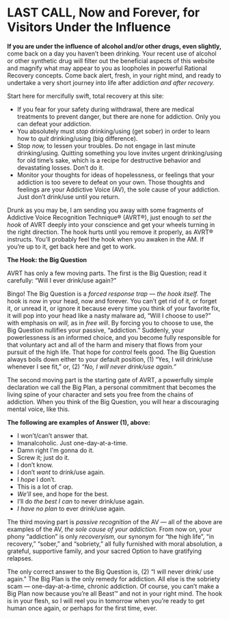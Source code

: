 # LAST CALL, Now and Forever, for Visitors Under the Influence

**If you are under the influence of alcohol and/or other drugs, even slightly,** come back on a day you haven’t been drinking. Your recent use of alcohol or other synthetic drug will filter out the beneficial aspects of this website and magnify what may appear to you as loopholes in powerful Rational Recovery concepts. Come back alert, fresh, in your right mind, and ready to undertake a very short journey into life after addiction _and after recovery._

Start here for mercifully swift, total recovery at this site:

- If you fear for your safety during withdrawal, there are medical treatments to prevent danger, but there are none for addiction. Only you can defeat your addiction. 
- You absolutely must _stop_ drinking/using (get sober) in order to learn how to _quit_ drinking/using (big difference). 
- Stop _now,_ to lessen your troubles. Do not engage in last minute drinking/using. Quitting something you love invites urgent drinking/using for old time’s sake, which is a recipe for destructive behavior and devastating losses. Don’t do it. 
- Monitor your thoughts for ideas of hopelessness, or feelings that your addiction is too severe to defeat on your own. Those thoughts and feelings are your Addictive Voice (AV), the sole cause of your addiction. Just don’t drink/use until you return. 

Drunk as you may be, I am sending you away with some fragments of Addictive Voice Recognition Technique® (AVRT®), just enough to _set the hook_ of AVRT deeply into your conscience and get your wheels turning in the right direction. The hook hurts until you remove it properly, as AVRT® instructs. You’ll probably feel the hook when you awaken in the AM. If you’re up to it, get back here and get to work.

**The Hook: the Big Question**

AVRT has only a few moving parts. The first is the Big Question; read it carefully: “Will I ever drink/use again?”

Bingo! The Big Question is a _forced response trap — the hook itself._ The hook is now in your head, now and forever. You can’t get rid of it, or forget it, or unread it, or ignore it because every time you think of your favorite fix, it will pop into your head like a nasty malware ad, “Will I choose to use?” with emphasis on _will,_ as in _free will_. By forcing you to choose to use, the Big Question nullifies your passive, “addiction.” Suddenly, your powerlessness is an informed choice, and you become fully responsible for that voluntary act and all of the harm and misery that flows from your pursuit of the high life. That hope for _control_ feels good. The Big Question always boils down either to your default position, (1) “Yes, I will drink/use whenever I see fit,” or, (2) _“No, I will never drink/use again.”_

The second moving part is the starting gate of AVRT, a powerfully simple declaration we call the Big Plan, a personal commitment that becomes the living spine of your character and sets you free from the chains of addiction. When you think of the Big Question, you will hear a discouraging mental voice, like this.

**The following are examples of Answer (1), above:**  

- I won’t/can’t answer that. 
- Imanalcoholic. Just one-day-at-a-time. 
- Damn right I'm gonna do it. 
- Screw it; just do it. 
- I don’t know. 
- I don’t _want_ to drink/use again. 
- I _hope_ I don’t. 
- This is a lot of crap. 
- _We’ll_ see, and hope for the best. 
- I’ll do _the best I can_ to never drink/use again. 
- _I have no plan_ to ever drink/use again.


The third moving part is _passive recognition_ of the AV — all of the above are examples of the AV, _the sole cause of your addiction._ From now on, your phony “addiction” is only _recoveryism,_ our synonym for “the high life”, “in recovery,” “sober,” and “sobriety,” all fully furnished with moral absolution, a grateful, supportive family, and your sacred Option to have gratifying relapses.

The only correct answer to the Big Question is, (2) “I will never drink/ use again." The Big Plan is the only remedy for addiction. All else is the sobriety scam — one-day-at-a-time, chronic addiction. Of course, you can’t make a Big Plan now because you’re all Beast™ and not in your right mind. The hook is in your flesh, so I will reel you in tomorrow when you’re ready to get human once again, or perhaps for the first time, ever.